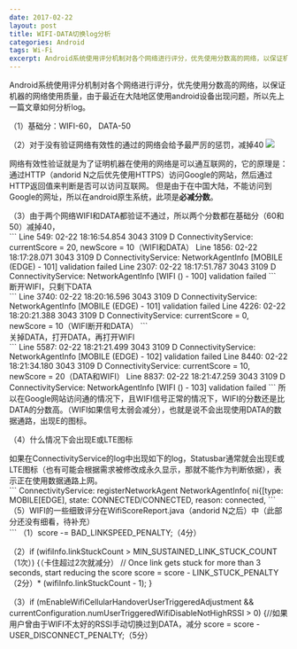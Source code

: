 ```yaml
---
date: 2017-02-22
layout: post
title: WIFI-DATA切换log分析
categories: Android
tags: Wi-Fi
excerpt: Android系统使用评分机制对各个网络进行评分，优先使用分数高的网络，以保证机器的网络使用质量
---
```


Android系统使用评分机制对各个网络进行评分，优先使用分数高的网络，以保证机器的网络使用质量，由于最近在大陆地区使用android设备出现问题，所以先上一篇文章如何分析log。

（1）基础分：WIFI-60， DATA-50

（2）对于没有验证网络有效性的通过的网络会给予最严厉的惩罚，减掉40
![](/blog/assets/wifi/wifi-data-log-unvalidate-score.png)

网络有效性验证就是为了证明机器在使用的网络是可以通互联网的，它的原理是：
通过HTTP（andorid N之后优先使用HTTPS）访问Google的网站，然后通过HTTP返回值来判断是否可以访问互联网。
但是由于在中国大陆，不能访问到Google的网址，所以在android原生系统，此项是**必减分数**。

<div>（3）由于两个网络WIFI和DATA都验证不通过，所以两个分数都在基础分（60和50）减掉40，</div>
```
	Line 549: 02-22 18:16:54.854  3043  3109 D ConnectivityService: currentScore = 20, newScore = 10（WIFI和DATA）
	Line 1856: 02-22 18:17:28.071  3043  3109 D ConnectivityService: NetworkAgentInfo [MOBILE (EDGE) - 101] validation failed
	Line 2307: 02-22 18:17:51.787  3043  3109 D ConnectivityService: NetworkAgentInfo [WIFI () - 100] validation failed
```
<div>断开WIFI，只剩下DATA</div>
```
	Line 3740: 02-22 18:20:16.596  3043  3109 D ConnectivityService: NetworkAgentInfo [MOBILE (EDGE) - 101] validation failed
	Line 4226: 02-22 18:20:21.388  3043  3109 D ConnectivityService: currentScore = 0, newScore = 10（WIFI断开和DATA）
```
<div>关掉DATA，打开DATA，再打开WIFI</div>
```
	Line 5587: 02-22 18:21:21.499  3043  3109 D ConnectivityService: NetworkAgentInfo [MOBILE (EDGE) - 102] validation failed
	Line 8440: 02-22 18:21:34.180  3043  3109 D ConnectivityService: currentScore = 10, newScore = 20（DATA和WIFI）
	Line 8837: 02-22 18:21:47.259  3043  3109 D ConnectivityService: NetworkAgentInfo [WIFI () - 103] validation failed
```
所以在Google网站访问通的情况下，且WIFI信号正常的情况下，WIFI的分数还是比DATA的分数高。（WIFI如果信号太弱会减分），也就是说不会出现使用DATA的数据通路，出现E的图标。


（4）什么情况下会出现E或LTE图标
<div>如果在ConnectivityService的log中出现如下的log，Statusbar通常就会出现E或LTE图标（也有可能会根据需求被修改成永久显示，那就不能作为判断依据），表示正在使用数据通路上网。</div>
```
ConnectivityService: registerNetworkAgent NetworkAgentInfo{ ni{[type: MOBILE[EDGE], state: CONNECTED/CONNECTED, reason: connected, 
```
<div>（5）WIFI的一些细致评分在WifiScoreReport.java（andorid N之后）中（此部分还没有细看，待补充）</div>
```
（1）score -= BAD_LINKSPEED_PENALTY;（4分）

（2）if (wifiInfo.linkStuckCount > MIN_SUSTAINED_LINK_STUCK_COUNT（1次）) {（卡住超过2次就减分）
            // Once link gets stuck for more than 3 seconds, start reducing the score
            score = score - LINK_STUCK_PENALTY （2分）* (wifiInfo.linkStuckCount - 1);
        }

（3）if (mEnableWifiCellularHandoverUserTriggeredAdjustment
                        && currentConfiguration.numUserTriggeredWifiDisableNotHighRSSI > 0) {//如果用户曾由于WIFI不太好的RSSI手动切换过到DATA，减分
                    score = score - USER_DISCONNECT_PENALTY;（5分）
                    
```